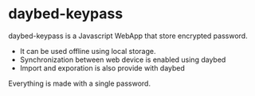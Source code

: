daybed-keypass
==============

daybed-keypass is a Javascript WebApp that store encrypted password.

 - It can be used offline using local storage.
 - Synchronization between web device is enabled using daybed
 - Import and exporation is also provide with daybed

Everything is made with a single password.
